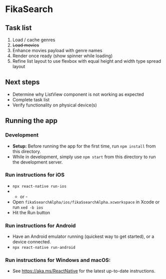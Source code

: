 # FikaSearch

## Task list

  1. Load / cache genres
  2. ~~Load movies~~
  3. Enhance movies payload with genre names
  4. Render once ready (show spinner while loading)
  5. Refine list layout to use flexbox with equal height and width type spread layout

## Next steps ##

* Determine why ListView component is not working as expected
* Complete task list
* Verify functionality on physical device(s)

## Running the app

### Development

* **Setup:** Before running the app for the first time, run `npm install` from this directory.
* While in development, simply use `npm start` from this directory to run the development server.

### Run instructions for iOS

* `npx react-native run-ios`
* - or -
* Open `fikaSsearchAlpha/ios/fikaSsearchAlpha.xcworkspace` in Xcode or run `xed -b ios`
* Hit the Run button

### Run instructions for Android

* Have an Android emulator running (quickest way to get started), or a device connected.
* `npx react-native run-android`

### Run instructions for Windows and macOS:

* See https://aka.ms/ReactNative for the latest up-to-date instructions.